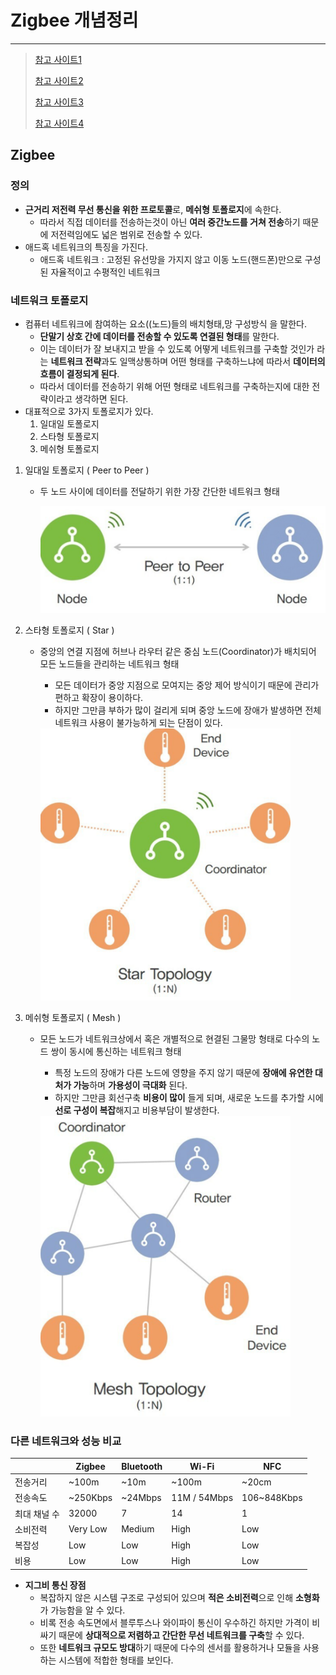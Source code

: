 # Zigbee 개념정리 

---

>[참고 사이트1](https://itinformation.tistory.com/151)
>
>[참고 사이트2](https://creamp.tistory.com/11)
>
>[참고 사이트3](https://www.tessol.com/bbs/board.php?bo_table=notice&wr_id=91)
>
>[참고 사이트4](https://blog.acronym.co.kr/128)

## Zigbee

### 정의

- **근거리 저전력 무선 통신을 위한 프로토콜**로, **메쉬형 토폴로지**에 속한다. 
  - 따라서 직접 데이터를 전송하는것이 아닌 **여러 중간노드를 거쳐 전송**하기 때문에 저전력임에도 넓은 범위로 전송할 수 있다. 
- 애드혹 네트워크의 특징을 가진다. 
  - 애드혹 네트워크 : 고정된 유선망을 가지지 않고 이동 노드(핸드폰)만으로 구성된 자율적이고 수평적인 네트워크

### 네트워크 토폴로지 

- 컴퓨터 네트워크에 참여하는 요소((노드)들의 배치형태,망 구성방식 을 말한다. 
  - **단말기 상호 간에 데이터를 전송할 수 있도록 연결된 형태**를 말한다.
  - 이는 데이터가 잘 보내지고 받을 수 있도록 어떻게 네트워크를 구축할 것인가 라는 **네트워크 전략**과도 일맥상통하며 어떤 형태를 구축하느냐에 따라서 **데이터의 흐름이 결정되게 된다**.
  - 따라서 데이터를 전송하기 위해 어떤 형태로 네트워크를 구축하는지에 대한 전략이라고 생각하면 된다.
- 대표적으로 3가지 토폴로지가 있다. 
  1. 일대일 토폴로지 
  2. 스타형 토폴로지 
  3. 메쉬형 토폴로지 

1. 일대일 토폴로지 ( Peer to Peer )

   - 두 노드 사이에 데이터를 전달하기 위한 가장 간단한 네트워크 형태 

     <img src="./images/지그비일대일.png" width="600">

2. 스타형 토폴로지 ( Star )

   - 중앙의 연결 지점에 허브나 라우터 같은 중심 노드(Coordinator)가 배치되어 모든 노드들을 관리하는 네트워크 형태 

     - 모든 데이터가 중앙 지점으로 모여지는 중앙 제어 방식이기 때문에 관리가 편하고 확장이 용이하다.
     - 하지만 그만큼 부하가 많이 걸리게 되며 중앙 노드에 장애가 발생하면 전체 네트워크 사용이 불가능하게 되는 단점이 있다.

     <img src="./images/지그비일대다.png" width="400">

3. 메쉬형 토폴로지 ( Mesh )

   - 모든 노드가 네트워크상에서 혹은 개별적으로 현결된 그물망 형태로 다수의 노드 쌍이 동시에 통신하는 네트워크 형태

     - 특정 노드의 장애가 다른 노드에 영향을 주지 않기 때문에 **장애에 유연한 대처가 가능**하며 **가용성이 극대화** 된다. 
     - 하지만 그만큼 회선구축 **비용이 많이** 들게 되며, 새로운 노드를 추가할 시에 **선로 구성이 복잡**해지고 비용부담이 발생한다. 

     <img src="./images/지그비메쉬.png" width="400">

### 다른 네트워크와 성능 비교

|              | Zigbee   | Bluetooth | Wi-Fi        | NFC         |
| ------------ | -------- | --------- | ------------ | ----------- |
| 전송거리     | ~100m    | ~10m      | ~100m        | ~20cm       |
| 전송속도     | ~250Kbps | ~24Mbps   | 11M / 54Mbps | 106~848Kbps |
| 최대 채널 수 | 32000    | 7         | 14           | 1           |
| 소비전력     | Very Low | Medium    | High         | Low         |
| 복잡성       | Low      | Low       | High         | Low         |
| 비용         | Low      | Low       | High         | Low         |

- **지그비 통신 장점** 
  - 복잡하지 않은 시스템 구조로 구성되어 있으며 **적은 소비전력**으로 인해 **소형화**가 가능함을 알 수 있다.
  - 비록 전송 속도면에서 블루투스나 와이파이 통신이 우수하긴 하지만 가격이 비싸기 때문에 **상대적으로 저렴하고 간단한 무선 네트워크를 구축**할 수 있다.
  - 또한 **네트워크 규모도 방대**하기 때문에 다수의 센서를 활용하거나 모듈을 사용하는 시스템에 적합한 형태를 보인다.
